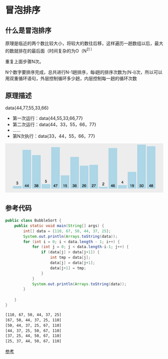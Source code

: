 # 冒泡排序

## 什么是冒泡排序
原理是临近的两个数比较大小，将较大的数往后移，这样遍历一趟数组以后，最大的数就排在的最后面（时间复杂的为O（N<sup>2））

重复上面步骤N次。

N个数字要排序完成，总共进行N-1趟排序，每i趟的排序次数为(N-i)次，所以可以用双重循环语句，外层控制循环多少趟，内层控制每一趟的循环次数

## 原理描述
data{44,77,55,33,66}
- 第一次运行：data{44,55,33,66,77}
- 第二次运行：data{44，33，55，66，77}
- ......
- 第N次执行：data{33，44，55，66，77}

<img src="assets/bubble-sort.gif" />

## 参考代码

```java
public class BubbleSort {
    public static void main(String[] args) {
        int[] data = {110, 67, 50, 44, 37, 25};
        System.out.println(Arrays.toString(data));
        for (int i = 0; i < data.length - 1; i++) {
            for (int j = 0; j < data.length-i-1; j++) {
                if (data[j] > data[j+1]) {
                    int tmp = data[j];
                    data[j] = data[j+1];
                    data[j+1] = tmp;
                }
            }
            System.out.println(Arrays.toString(data));
        }

    }
}
```
```bash
[110, 67, 50, 44, 37, 25]
[67, 50, 44, 37, 25, 110]
[50, 44, 37, 25, 67, 110]
[44, 37, 25, 50, 67, 110]
[37, 25, 44, 50, 67, 110]
[25, 37, 44, 50, 67, 110]
```

[参考](https://www.cnblogs.com/googlemeoften/p/5034008.html)